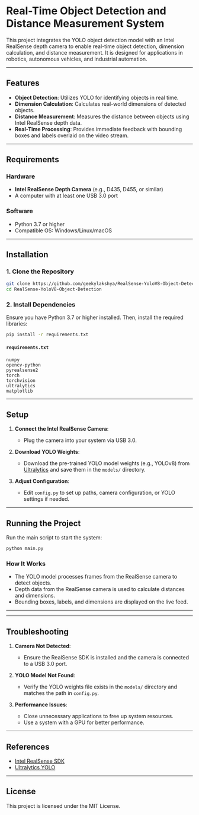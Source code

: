# Real-Time Object Detection and Distance Measurement System

This project integrates the YOLO object detection model with an Intel RealSense depth camera to enable real-time object detection, dimension calculation, and distance measurement. It is designed for applications in robotics, autonomous vehicles, and industrial automation.

---

## Features

- **Object Detection**: Utilizes YOLO for identifying objects in real time.
- **Dimension Calculation**: Calculates real-world dimensions of detected objects.
- **Distance Measurement**: Measures the distance between objects using Intel RealSense depth data.
- **Real-Time Processing**: Provides immediate feedback with bounding boxes and labels overlaid on the video stream.

---

## Requirements

### Hardware

- **Intel RealSense Depth Camera** (e.g., D435, D455, or similar)
- A computer with at least one USB 3.0 port

### Software

- Python 3.7 or higher
- Compatible OS: Windows/Linux/macOS

---

## Installation

### 1. Clone the Repository

```bash
git clone https://github.com/geekylakshya/RealSense-YoloV8-Object-Detection
cd RealSense-YoloV8-Object-Detection
```

### 2. Install Dependencies

Ensure you have Python 3.7 or higher installed. Then, install the required libraries:

```bash
pip install -r requirements.txt
```

#### `requirements.txt`
```plaintext
numpy
opencv-python
pyrealsense2
torch
torchvision
ultralytics
matplotlib
```

---

## Setup

1. **Connect the Intel RealSense Camera**:
   - Plug the camera into your system via USB 3.0.

2. **Download YOLO Weights**:
   - Download the pre-trained YOLO model weights (e.g., YOLOv8) from [Ultralytics](https://github.com/ultralytics/ultralytics/releases) and save them in the `models/` directory.

3. **Adjust Configuration**:
   - Edit `config.py` to set up paths, camera configuration, or YOLO settings if needed.

---

## Running the Project

Run the main script to start the system:

```bash
python main.py
```

### How It Works

- The YOLO model processes frames from the RealSense camera to detect objects.
- Depth data from the RealSense camera is used to calculate distances and dimensions.
- Bounding boxes, labels, and dimensions are displayed on the live feed.

---



---

## Troubleshooting

1. **Camera Not Detected**:
   - Ensure the RealSense SDK is installed and the camera is connected to a USB 3.0 port.

2. **YOLO Model Not Found**:
   - Verify the YOLO weights file exists in the `models/` directory and matches the path in `config.py`.

3. **Performance Issues**:
   - Close unnecessary applications to free up system resources.
   - Use a system with a GPU for better performance.

---

## References

- [Intel RealSense SDK](https://www.intelrealsense.com/sdk-2/)
- [Ultralytics YOLO](https://github.com/ultralytics/yolov8)

---

## License

This project is licensed under the MIT License.
